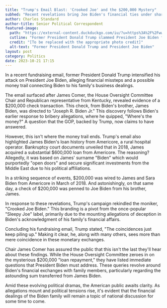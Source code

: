 ```yaml
---
title: "Trump's Email Blast: 'Crooked Joe' and the $200,000 Mystery"
subhed: "Recent revelations bring Joe Biden's financial ties under sharp scrutiny."
author: Charles Standard
author-title: Senior Political Correspondent
featured-image: 
  path: "https://external-content.duckduckgo.com/iu/?u=https%3A%2F%2Fwww.allsides.com%2Fsites%2Fdefault%2Ffiles%2F817425&f=1&nofb=1&ipt=5de1e3d0c44b53ab8912382d737c01bc070a491f21f32560f75d8932cb7cc25d&ipo=images"
  cutline: "Former President Donald Trump slammed President Joe Biden for accepting $200,000 payment."
  credit: "[To be replaced with the appropriate photo credit]"
  alt-text: "Former President Donald Trump and President Joe Biden"
layout: post
category: Politics
date: 2023-10-21 17:15
---
```


In a recent fundraising email, former President Donald Trump intensified his attack on President Joe Biden, alleging financial missteps and a possible money trail connecting Biden to his family's business dealings.

The email surfaced after James Comer, the House Oversight Committee Chair and Republican representative from Kentucky, revealed evidence of a $200,000 check transaction. This check, from Biden's brother, James Biden, was directed to "Joseph R. Biden Jr." This discovery follows Biden's earlier response to bribery allegations, where he quipped, "Where's the money?" A question that the GOP, backed by Trump, now claims to have answered.

However, this isn't where the money trail ends. Trump's email also highlighted James Biden's loan history from Americore, a rural hospital operator. Bankruptcy court documents unveiled that in 2018, James acquired a substantial $600,000 loan from Americore. The reasoning? Allegedly, it was based on James' surname "Biden" which would purportedly "open doors" and secure significant investments from the Middle East due to his political affiliations.

In a striking sequence of events, $200,000 was wired to James and Sara Biden from Americore in March of 2018. And astonishingly, on that same day, a check of $200,000 was penned to Joe Biden from his brother, James.

In response to these revelations, Trump's campaign rekindled the moniker, "Crooked Joe Biden." This branding is a pivot from the once-popular "Sleepy Joe" label, primarily due to the mounting allegations of deception in Biden's acknowledgment of his family's financial affairs.

Concluding his fundraising email, Trump stated, "The coincidences just keep piling up." Making it clear, he, along with many others, sees more than mere coincidence in these monetary exchanges.

Chair James Comer has assured the public that this isn't the last they'll hear about these findings. While the House Oversight Committee zeroes in on the mysterious $200,000 "loan repayment," they have listed immediate questions that President Biden must address. These queries revolve around Biden's financial exchanges with family members, particularly regarding the astounding sum transferred from James Biden.

Amid these evolving political dramas, the American public awaits clarity. As allegations mount and political tensions rise, it's evident that the financial dealings of the Biden family will remain a topic of national discussion for some time to come.
